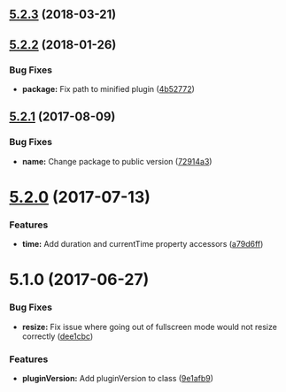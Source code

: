 <a name="5.2.3"></a>
## [5.2.3](https://github.com/meisterplayer/media-youtube/compare/v5.2.2...v5.2.3) (2018-03-21)



<a name="5.2.2"></a>
## [5.2.2](https://github.com/meisterplayer/media-youtube/compare/v5.2.1...v5.2.2) (2018-01-26)


### Bug Fixes

* **package:** Fix path to minified plugin ([4b52772](https://github.com/meisterplayer/media-youtube/commit/4b52772))



<a name="5.2.1"></a>
## [5.2.1](https://github.com/meisterplayer/media-youtube/compare/v5.2.0...v5.2.1) (2017-08-09)


### Bug Fixes

* **name:** Change package to public version ([72914a3](https://github.com/meisterplayer/media-youtube/commit/72914a3))



<a name="5.2.0"></a>
# [5.2.0](https://github.com/meisterplayer/media-youtube/compare/v5.1.0...v5.2.0) (2017-07-13)


### Features

* **time:** Add duration and currentTime property accessors ([a79d6ff](https://github.com/meisterplayer/media-youtube/commit/a79d6ff))



<a name="5.1.0"></a>
# 5.1.0 (2017-06-27)


### Bug Fixes

* **resize:** Fix issue where going out of fullscreen mode would not resize correctly ([dee1cbc](https://github.com/meisterplayer/media-youtube/commit/dee1cbc))


### Features

* **pluginVersion:** Add pluginVersion to class ([9e1afb9](https://github.com/meisterplayer/media-youtube/commit/9e1afb9))




